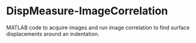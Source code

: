 # DispMeasure-ImageCorrelation
MATLAB code to acquire images and run image correlation to find surface displacements around an indentation.
